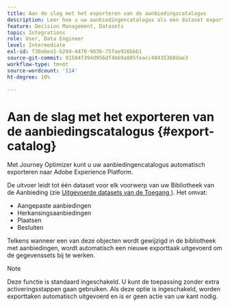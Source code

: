 ```yaml
---
title: Aan de slag met het exporteren van de aanbiedingscatalogus
description: Leer hoe u uw aanbiedingencatalogus als een dataset exporteert
feature: Decision Management, Datasets
topic: Integrations
role: User, Data Engineer
level: Intermediate
exl-id: f30abea1-b204-4470-9836-75fae916bbb1
source-git-commit: 91584f394d956df4b69a885feacc40435360dae3
workflow-type: tm+mt
source-wordcount: '114'
ht-degree: 10%

---
```


# Aan de slag met het exporteren van de aanbiedingscatalogus {#export-catalog}

Met Journey Optimizer kunt u uw aanbiedingencatalogus automatisch exporteren naar Adobe Experience Platform.

De uitvoer leidt tot één dataset voor elk voorwerp van uw Bibliotheek van de Aanbieding (zie [ Uitgevoerde datasets van de Toegang ](../export-catalog/access-dataset.md)). Het omvat:

* Aangepaste aanbiedingen
* Herkansingsaanbiedingen
* Plaatsen
* Besluiten

Telkens wanneer een van deze objecten wordt gewijzigd in de bibliotheek met aanbiedingen, wordt automatisch een nieuwe exporttaak uitgevoerd om de gegevenssets bij te werken.

>[!NOTE]
>
>Deze functie is standaard ingeschakeld. U kunt de toepassing zonder extra activeringsstappen gaan gebruiken. Als deze optie is ingeschakeld, worden exporttaken automatisch uitgevoerd en is er geen actie van uw kant nodig.

<!--
>[!NOTE]
>
>This feature is not enabled by default. If you want to use it, reach out to your Adobe contact to have it activated for your catalog. Once it is enabled, export jobs will be automated and will require no action from your side.
-->

